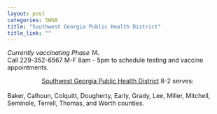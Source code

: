 ```yaml
---
layout: post
categories: SWGA
title: "Southwest Georgia Public Health District"
title_link: ""
---
```

<p><i>Currently vaccinating Phase 1A</i>.<br>
Call 229-352-6567 M-F 8am - 5pm to schedule testing and vaccine appointments.</p>
<p>
<center><a href="http://www.southwestgeorgiapublichealth.org/" target="_blank">Southwest Georgia Public Health District</a> 8-2 serves:</center><br>
Baker, Calhoun, Colquitt, Dougherty, Early, Grady, Lee, Miller, Mitchell, Seminole, Terrell, Thomas, and Worth counties.</p>
